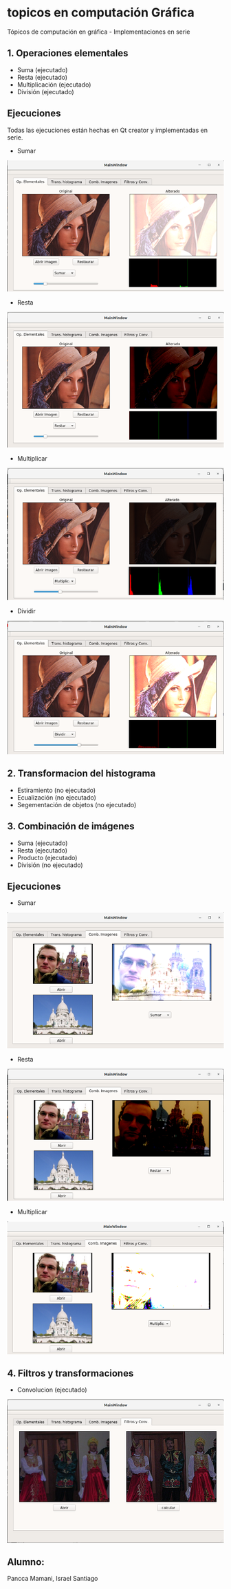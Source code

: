 # topicos en computación Gráfica
Tópicos de computación en gráfica - Implementaciones en serie

## **1. Operaciones elementales**
- Suma (ejecutado)
- Resta (ejecutado)
- Multiplicación (ejecutado)
- División (ejecutado)
## Ejecuciones
Todas las ejecuciones están hechas en Qt creator y implementadas en serie.
- Sumar

![alt text](resultados/OpSumar.png)


- Resta

![alt text](resultados/OpRestar.png)


- Multiplicar

![alt text](resultados/OpMultiplicar.png)


- Dividir

![alt text](resultados/OpDividir.png)
## **2. Transformacion del histograma**
- Estiramiento (no ejecutado) 
- Ecualización (no ejecutado)
- Segementación de objetos (no ejecutado)
## **3. Combinación de imágenes**
- Suma (ejecutado)
- Resta (ejecutado)
- Producto (ejecutado)
- División (no ejecutado)
## Ejecuciones
- Sumar

![alt text](resultados/combSumar.png)


- Resta

![alt text](resultados/combRestar.png)


- Multiplicar

![alt text](resultados/combMultiplicar.png)


## **4. Filtros y transformaciones**
- Convolucion (ejecutado)

![alt text](resultados/filtroConv.png)

## Alumno:
Pancca Mamani, Israel Santiago
